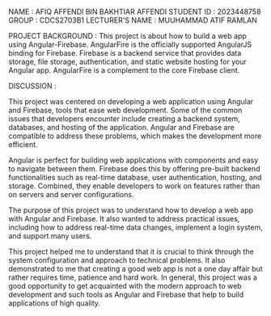 NAME : AFIQ AFFENDI BIN BAKHTIAR AFFENDI
STUDENT ID : 2023448758
GROUP : CDCS2703B1
LECTURER'S NAME : MUUHAMMAD ATIF RAMLAN

PROJECT BACKGROUND : 
This project is about how to build a web app using Angular-Firebase. AngularFire is the officially supported AngularJS binding for Firebase. Firebase is a backend service that provides data storage, file storage, authentication, and static website hosting for your Angular app. AngularFire is a complement to the core Firebase client.

DISCUSSION : 

This project was centered on developing a web application using Angular and Firebase, tools that ease web development. Some of the common issues that developers encounter include creating a backend system, databases, and hosting of the application. Angular and Firebase are compatible to address these problems, which makes the development more efficient.

Angular is perfect for building web applications with components and easy to navigate between them. Firebase does this by offering pre-built backend functionalities such as real-time database, user authentication, hosting, and storage. Combined, they enable developers to work on features rather than on servers and server configurations.

The purpose of this project was to understand how to develop a web app with Angular and Firebase. It also wanted to address practical issues, including how to address real-time data changes, implement a login system, and support many users.

This project helped me to understand that it is crucial to think through the system configuration and approach to technical problems. It also demonstrated to me that creating a good web app is not a one day affair but rather requires time, patience and hard work. In general, this project was a good opportunity to get acquainted with the modern approach to web development and such tools as Angular and Firebase that help to build applications of high quality.
